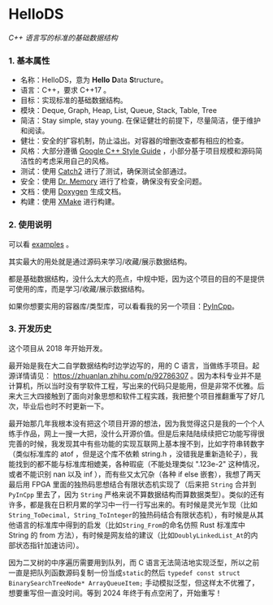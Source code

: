 # HelloDS

_C++ 语言写的标准的基础数据结构_

### 1. 基本属性

- 名称：HelloDS，意为 **Hello** **D**ata **S**tructure。
- 语言：C++，要求 C++17 。
- 目标：实现标准的基础数据结构。
- 模块：Deque, Graph, Heap, List, Queue, Stack, Table, Tree
- 简洁：Stay simple, stay young. 在保证健壮的前提下，尽量简洁，便于维护和阅读。
- 健壮：安全的扩容机制，防止溢出。对容器的增删改查都有相应的检查。
- 风格：大部分遵循 [Google C++ Style Guide](https://google.github.io/styleguide/cppguide.html) ，小部分基于项目规模和源码简洁性的考虑采用自己的风格。
- 测试：使用 [Catch2](https://github.com/catchorg/Catch2) 进行了测试，确保测试全部通过。
- 安全：使用 [Dr. Memory](https://drmemory.org/) 进行了检查，确保没有安全问题。
- 文档：使用 [Doxygen](https://www.doxygen.nl/) 生成文档。
- 构建：使用 [XMake](https://xmake.io/) 进行构建。

### 2. 使用说明

可以看 [examples](./examples/) 。

其实最大的用处就是通过源码来学习/收藏/展示数据结构。

都是基础数据结构，没什么太大的亮点，中规中矩，因为这个项目的目的不是提供可使用的库，而是学习/收藏/展示数据结构。

如果你想要实用的容器库/类型库，可以看看我的另一个项目：[PyInCpp](https://github.com/chen-qingyu/pyincpp)。

### 3. 开发历史

这个项目从 2018 年开始开发。

最开始是我在大二自学数据结构时边学边写的，用的 C 语言，当做练手项目。起源详情请见： https://zhuanlan.zhihu.com/p/92786307 。因为本科专业并不是计算机，所以当时没有学软件工程，写出来的代码只是能用，但是非常不优雅。后来大三大四接触到了面向对象思想和软件工程实践，我把整个项目推翻重写了好几次，毕业后也时不时更新一下。

最开始那几年我根本没有把这个项目开源的想法，因为我觉得这只是我的一个个人练手作品，网上一搜一大把，没什么开源价值。但是后来陆陆续续把它功能写得很完善的时候，我发现其中有些功能的实现互联网上基本搜不到，比如字符串转数字（类似标准库的 atof ，但是这个库不依赖 string.h ，没错我是重新造轮子），我能找到的都不能与标准库相媲美，各种瑕疵（不能处理类似 ".123e-2" 这种情况，或者不能识别 nan 以及 inf ），而有些又太冗杂（各种 if else 嵌套），我想了两天最后用 FPGA 里面的独热码思想结合有限状态机实现了（后来把 `String` 合并到 `PyInCpp` 里去了，因为 `String` 严格来说不算数据结构而算数据类型）。类似的还有许多，都是我在日积月累的学习中一行一行写出来的。有时候是灵光乍现（比如`String_ToDecimal, String_ToInteger`的独热码结合有限状态机），有时候是从其他语言的标准库中得到的启发（比如`String_From`的命名仿照 Rust 标准库中 String 的 from 方法），有时候是网友给的建议（比如`DoublyLinkedList_At`的内部状态指针加速访问）。

因为二叉树的中序遍历需要用到队列，而 C 语言无法简洁地实现泛型，所以之前一直是把队列函数源码复制一份当成`static`的然后 `typedef const struct BinarySearchTreeNode* ArrayQueueItem;` 手动模拟泛型，但这样太不优雅了，想要重写但一直没时间。等到 2024 年终于有点空闲了，开始重写！
